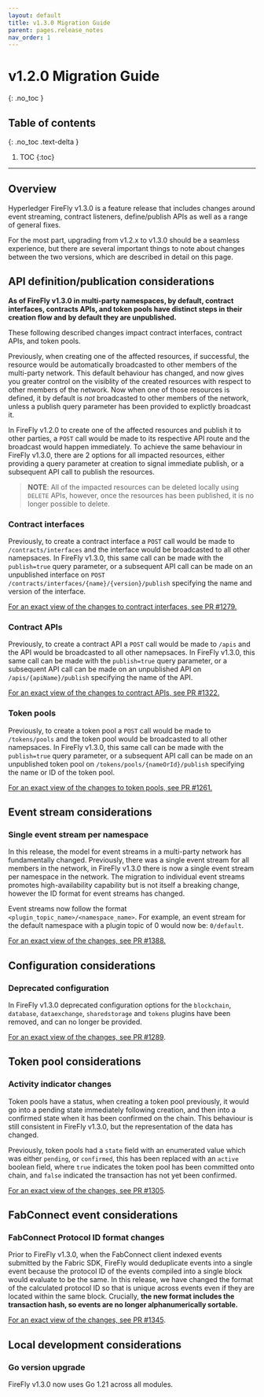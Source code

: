 ```yaml
---
layout: default
title: v1.3.0 Migration Guide
parent: pages.release_notes
nav_order: 1
---
```


# v1.2.0 Migration Guide
{: .no_toc }

## Table of contents
{: .no_toc .text-delta }

1. TOC
{:toc}

---

## Overview

Hyperledger FireFly v1.3.0 is a feature release that includes changes around event streaming, contract listeners, define/publish APIs as well as a range of general fixes.

For the most part, upgrading from v1.2.x to v1.3.0 should be a seamless experience, but there are several important things to note about changes between the two versions, which are described in detail on this page.

## API definition/publication considerations

**As of FireFly v1.3.0 in multi-party namespaces, by default, contract interfaces, contracts APIs, and token pools have distinct steps in their creation flow and by default they are unpublished.**

These following described changes impact contract interfaces, contract APIs, and token pools. 

Previously, when creating one of the affected resources, if successful, the resource would be automatically broadcasted to other members of the multi-party network. This default behaviour has changed, and now gives you greater control on the visiblity of the created resources with respect to other members of the network. Now when one of those resources is defined, it by default is _not_ broadcasted to other members of the network, unless a publish query parameter has been provided to explictly broadcast it. 

In FireFly v1.2.0 to create one of the affected resources and publish it to other parties, a `POST` call would be made to its respective API route and the broadcast would happen immediately. To achieve the same behaviour in FireFly v1.3.0, there are 2 options for all impacted resources, either providing a query parameter at creation to signal immediate publish, or a subsequent API call to publish the resources.

> **NOTE**: All of the impacted resources can be deleted locally using `DELETE` APIs, however, once the resources has been published, it is no longer possible to delete.

### Contract interfaces

Previously, to create a contract interface a `POST` call would be made to `/contracts/interfaces` and the interface would be broadcasted to all other namepsaces. In FireFly v1.3.0, this same call can be made with the `publish=true` query parameter, or a subsequent API call can be made on an unpublished interface on `POST /contracts/interfaces/{name}/{version}/publish` specifying the name and version of the interface.

[For an exact view of the changes to contract interfaces, see PR #1279.](https://github.com/hyperledger/firefly/pull/1279)

### Contract APIs

Previously, to create a contract API a `POST` call would be made to `/apis` and the API would be broadcasted to all other namepsaces. In FireFly v1.3.0, this same call can be made with the `publish=true` query parameter, or a subsequent API call can be made on an unpublished API on `/apis/{apiName}/publish` specifying the name of the API.

[For an exact view of the changes to contract APIs, see PR #1322.](https://github.com/hyperledger/firefly/pull/1322)

### Token pools

Previously, to create a token pool a `POST` call would be made to `/tokens/pools` and the token pool would be broadcasted to all other namepsaces. In FireFly v1.3.0, this same call can be made with the `publish=true` query parameter, or a subsequent API call can be made on an unpublished token pool on `/tokens/pools/{nameOrId}/publish` specifying the name or ID of the token pool.

[For an exact view of the changes to token pools, see PR #1261.](https://github.com/hyperledger/firefly/pull/1261)

## Event stream considerations

### Single event stream per namespace

In this release, the model for event streams in a multi-party network has fundamentally changed. Previously, there was a single event stream for all members in the network, in FireFly v1.3.0 there is now a single event stream per namespace in the network. The migration to individual event streams promotes high-availability capability but is not itself a breaking change, however the ID format for event streams has changed.

Event streams now follow the format `<plugin_topic_name>/<namespace_name>`. For example, an event stream for the default namespace with a plugin topic of 0 would now be: `0/default`.

[For an exact view of the changes, see PR #1388.](https://github.com/hyperledger/firefly/pull/1388)

## Configuration considerations

### Deprecated configuration

In FireFly v1.3.0 deprecated configuration options for the `blockchain`, `database`, `dataexchange`, `sharedstorage` and `tokens` plugins have been removed, and can no longer be provided.

[For an exact view of the changes, see PR #1289](https://github.com/hyperledger/firefly/pull/1289).

## Token pool considerations

### Activity indicator changes

Token pools have a status, when creating a token pool previously, it would go into a pending state immediately following creation, and then into a confirmed state when it has been confirmed on the chain. This behaviour is still consistent in FireFly v1.3.0, but the representation of the data has changed.

Previously, token pools had a `state` field with an enumerated value which was either `pending`, or `confirmed`, this has been replaced with an `active` boolean field, where `true` indicates the token pool has been committed onto chain, and `false` indicated the transaction has not yet been confirmed.

[For an exact view of the changes, see PR #1305](https://github.com/hyperledger/firefly/pull/1305).

## FabConnect event considerations 

### FabConnect Protocol ID format changes

Prior to FireFly v1.3.0, when the FabConnect client indexed events submitted by the Fabric SDK, FireFly would deduplicate events into a single event because the protocol ID of the events compiled into a single block would evaluate to be the same. In this release, we have changed the format of the calculated protocol ID so that is unique across events even if they are located within the same block. Crucially, **the new format includes the transaction hash, so events are no longer alphanumerically sortable.**

[For an exact view of the changes, see PR #1345](https://github.com/hyperledger/firefly/pull/1345).

## Local development considerations

### Go version upgrade

FireFly v1.3.0 now uses Go 1.21 across all modules. 